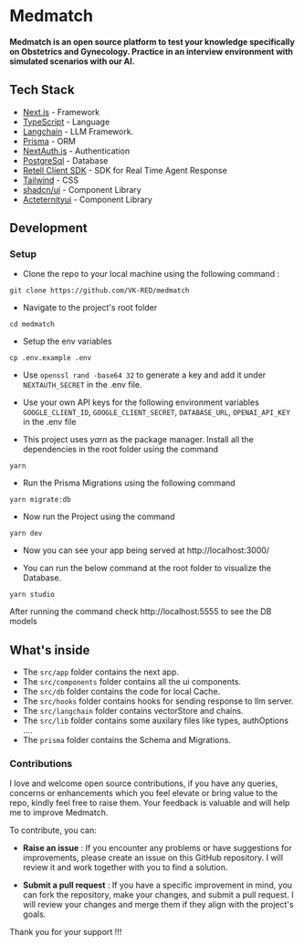 # Medmatch
#### Medmatch is an open source platform to test your knowledge specifically on Obstetrics and Gynecology. Practice in an interview environment with simulated scenarios with our AI.

## Tech Stack

- [Next.js](https://nextjs.org/)                 - Framework
- [TypeScript](https://www.typescriptlang.org/)  - Language
- [Langchain](https://js.langchain.com/docs/get_started/introduction) - LLM Framework.
- [Prisma](https://www.prisma.io/)               - ORM
- [NextAuth.js](https://next-auth.js.org/)       - Authentication
- [PostgreSql](https://www.postgresql.org/)      - Database
- [Retell Client SDK](https://www.retellai.com/) - SDK for Real Time Agent Response
- [Tailwind](https://tailwindcss.com/)           - CSS
- [shadcn/ui](https://ui.shadcn.com/)            - Component Library
- [Acteternityui](https://ui.aceternity.com/)    - Component Library

## Development

### Setup

- Clone the repo to your local machine using the following command :

```
git clone https://github.com/VK-RED/medmatch
```
- Navigate to the project's root folder

```
cd medmatch
```
- Setup the env variables

```
cp .env.example .env
```
- Use `openssl rand -base64 32` to generate a key and add it under `NEXTAUTH_SECRET` in the .env file.
- Use your own API keys for the following environment variables `GOOGLE_CLIENT_ID`, `GOOGLE_CLIENT_SECRET`, `DATABASE_URL`, `OPENAI_API_KEY` in the .env file

- This project uses _yarn_ as the package manager. Install all the dependencies in the root folder using the command

```
yarn
```
- Run the Prisma Migrations using the following command

```
yarn migrate:db
```


- Now run the Project using the command

```
yarn dev
```

- Now you can see your app being served at http://localhost:3000/


- You can run the below command at the root folder to visualize the Database. 

```
yarn studio
```

After running the command check http://localhost:5555 to see the DB models

## What's inside

- The `src/app` folder contains the next app.
- The `src/components` folder contains all the ui components.
- The `src/db` folder  contains the code for local Cache.
- The `src/hooks` folder contains hooks for sending response to llm server.
- The `src/langchain` folder contains vectorStore and chains.
- The `src/lib` folder contains some auxilary files like types, authOptions ....
- The `prisma` folder contains the Schema and Migrations.


### Contributions

I love and welcome open source contributions, if you have any queries, concerns or enhancements which you feel elevate or bring value to the repo, kindly feel free to raise them. Your feedback is valuable and will help me to improve Medmatch.

To contribute, you can:

   - **Raise an issue** : If you encounter any problems or have suggestions for improvements, please create an issue on this GitHub repository. I will review it and  work together with you to find a solution.

   - **Submit a pull request** : If you have a specific improvement in mind, you can fork the repository, make your changes, and submit a pull request. I will review your changes and merge them if they align with the project's goals.

Thank you for your support !!!
